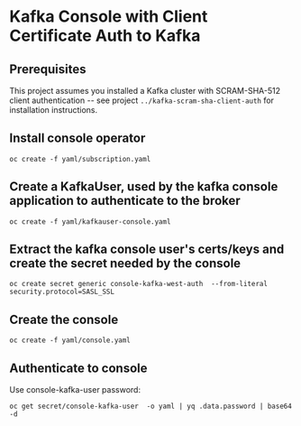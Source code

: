 # Kafka Console with Client Certificate Auth to Kafka

## Prerequisites

This project assumes you installed a Kafka cluster with SCRAM-SHA-512 client authentication -- see project `../kafka-scram-sha-client-auth` for installation instructions.

## Install console operator

```
oc create -f yaml/subscription.yaml
```

## Create a KafkaUser, used by the kafka console application to authenticate to the broker

```
oc create -f yaml/kafkauser-console.yaml
```

## Extract the kafka console user's certs/keys and create the secret needed by the console

```
oc create secret generic console-kafka-west-auth  --from-literal security.protocol=SASL_SSL
```


## Create the console

```
oc create -f yaml/console.yaml
```

## Authenticate to console

Use console-kafka-user password:

```
oc get secret/console-kafka-user  -o yaml | yq .data.password | base64 -d
```

